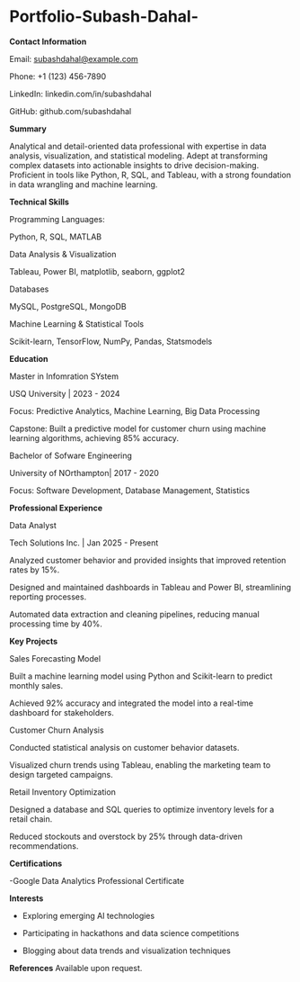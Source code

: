 # Portfolio-Subash-Dahal-


**Contact Information**

Email: subashdahal@example.com

Phone: +1 (123) 456-7890

LinkedIn: linkedin.com/in/subashdahal

GitHub: github.com/subashdahal

**Summary**

Analytical and detail-oriented data professional with expertise in data analysis, visualization, and statistical modeling. Adept at transforming complex datasets into actionable insights to drive decision-making. Proficient in tools like Python, R, SQL, and Tableau, with a strong foundation in data wrangling and machine learning.

**Technical Skills**

Programming Languages:

Python, R, SQL, MATLAB

Data Analysis & Visualization

Tableau, Power BI, matplotlib, seaborn, ggplot2


Databases

MySQL, PostgreSQL, MongoDB

Machine Learning & Statistical Tools

Scikit-learn, TensorFlow, NumPy, Pandas, Statsmodels


**Education**

Master  in Infomration SYstem

USQ University | 2023 - 2024

Focus: Predictive Analytics, Machine Learning, Big Data Processing

Capstone: Built a predictive model for customer churn using machine learning algorithms, achieving 85% accuracy.

Bachelor of Sofware Engineering 

University of NOrthampton| 2017 - 2020

Focus: Software Development, Database Management, Statistics


**Professional Experience**

Data Analyst

Tech Solutions Inc. | Jan 2025 - Present

Analyzed customer behavior and provided insights that improved retention rates by 15%.

Designed and maintained dashboards in Tableau and Power BI, streamlining reporting processes.

Automated data extraction and cleaning pipelines, reducing manual processing time by 40%.




**Key Projects**

Sales Forecasting Model

Built a machine learning model using Python and Scikit-learn to predict monthly sales.

Achieved 92% accuracy and integrated the model into a real-time dashboard for stakeholders.


Customer Churn Analysis

Conducted statistical analysis on customer behavior datasets.

Visualized churn trends using Tableau, enabling the marketing team to design targeted campaigns.


Retail Inventory Optimization

Designed a database and SQL queries to optimize inventory levels for a retail chain.

Reduced stockouts and overstock by 25% through data-driven recommendations.

**Certifications**

-Google Data Analytics Professional Certificate



**Interests**

- Exploring emerging AI technologies

- Participating in hackathons and data science competitions

- Blogging about data trends and visualization techniques

**References**
Available upon request.

